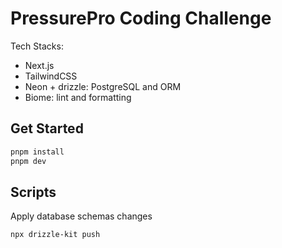 # PressurePro Coding Challenge

Tech Stacks:

- Next.js
- TailwindCSS
- Neon + drizzle: PostgreSQL and ORM
- Biome: lint and formatting

## Get Started

```sh
pnpm install
pnpm dev
```

## Scripts

Apply database schemas changes

```sh
npx drizzle-kit push
```
